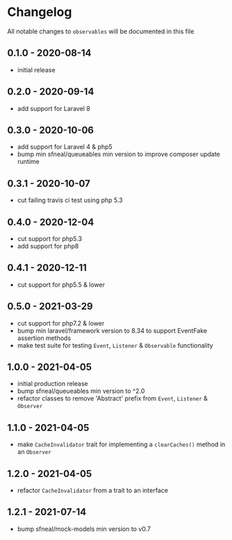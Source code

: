 # Changelog

All notable changes to `observables` will be documented in this file

## 0.1.0 - 2020-08-14
- initial release

## 0.2.0 - 2020-09-14
- add support for Laravel 8


## 0.3.0 - 2020-10-06
- add support for Laravel 4 & php5
- bump min sfneal/queueables min version to improve composer update runtime


## 0.3.1 - 2020-10-07
- cut failing travis ci test using php 5.3


## 0.4.0 - 2020-12-04
- cut support for php5.3
- add support for php8


## 0.4.1 - 2020-12-11
- cut support for php5.5 & lower


## 0.5.0 - 2021-03-29
- cut support for php7.2 & lower
- bump min laravel/framework version to 8.34 to support EventFake assertion methods
- make test suite for testing `Event`, `Listener` & `Observable` functionality


## 1.0.0 - 2021-04-05
- initial production release
- bump sfneal/queueables min version to ^2.0
- refactor classes to remove 'Abstract' prefix from `Event`, `Listener` & `Observer`


## 1.1.0 - 2021-04-05
- make `CacheInvalidator` trait for implementing a `clearCaches()` method in an `Observer`


## 1.2.0 - 2021-04-05
- refactor `CacheInvalidator` from a trait to an interface


## 1.2.1 - 2021-07-14
- bump sfneal/mock-models min version to v0.7
